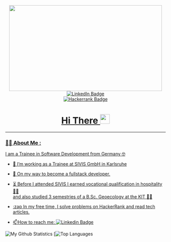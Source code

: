 <div id="header" align="center">
  <img src="https://media.giphy.com/media/L1R1tvI9svkIWwpVYr/giphy.gif" width="480" height="270" frameBorder="0" class="giphy-embed" allowFullScreen></img>
<div id="badges">
  <a href="https://www.linkedin.com/in/jakob-luge-7a04a7159">
    <img src="https://img.shields.io/badge/LinkedIn-blue?style=for-the-badge&logo=linkedin&logoColor=white" alt="LinkedIn Badge"/>
    <div width="40px">
    <a href="https://res.cloudinary.com/practicaldev/image/fetch/s--Skrs-v3F--/c_imagga_scale,f_auto,fl_progressive,h_420,q_auto,w_1000/https://dev-to-uploads.s3.amazonaws.com/uploads/articles/rk4gt0qay4owv4j1cypo.png">
      </div>
    <img src="https://res.cloudinary.com/practicaldev/image/fetch/s--Skrs-v3F--/c_imagga_scale,f_auto,fl_progressive,h_420,q_auto,w_1000/https://dev-to-uploads.s3.amazonaws.com/uploads/articles/rk4gt0qay4owv4j1cypo.png" alt="Hackerrank Badge"/>
</div>
<img src="https://komarev.com/ghpvc/?username=jakobmichael&style=flat-square&color=blue" alt=""/>
<h1>
  Hi There
  <img src="https://media.giphy.com/media/hvRJCLFzcasrR4ia7z/giphy.gif" width="30px"/>
</h1>
  </div>
  
  ---

### :man_technologist: About Me :

I am a Trainee in Software Development from Germany 🤓

- 🔭 I’m working as a Trainee at SIVIS GmbH in Karlsruhe 

- 🌱 On my way to become a fullstack developer.

- ⏳ Before I attended SIVIS I earned vocational qualification in hospitality 👨‍🍳 <br/> and also studied 3 semestries of a B.Sc. Geoecology at the KIT 👨‍🎓

- :zap In my free time, I solve problems on HackerRank  and read tech articles.

- :mailbox:How to reach me: [![Linkedin Badge](https://img.shields.io/badge/-kakbar-blue?style=flat&logo=Linkedin&logoColor=white)](your-linkedin-url)

![My Github Statistics](https://github-readme-stats.vercel.app/api?username=jakobmichael&show_icons=true&theme=radical)
[![Top Languages](https://github-readme-stats.vercel.app/api/top-langs/?username=jakobmichael)
<!--(https://github.com/<username>/<repository_name>)--!>
